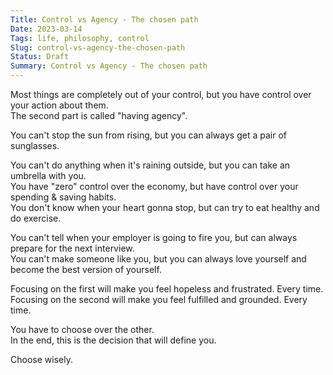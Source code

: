 ```yaml
---
Title: Control vs Agency - The chosen path
Date: 2023-03-14
Tags: life, philosophy, control
Slug: control-vs-agency-the-chosen-path
Status: Draft
Summary: Control vs Agency - The chosen path
---
```


Most things are completely out of your control, but you have control over your action about them.  
The second part is called "having agency".
  
You can't stop the sun from rising, but you can always get a pair of sunglasses.
  
You can't do anything when it's raining outside, but you can take an umbrella with you.  
You have "zero" control over the economy, but have control over your spending & saving habits.  
You don't know when your heart gonna stop, but can try to eat healthy and do exercise.  


You can't tell when your employer is going to fire you, but can always prepare for the next interview.  
You can't make someone like you, but you can always love yourself and become the best version of yourself.  

Focusing on the first will make you feel hopeless and frustrated. Every time.  
Focusing on the second will make you feel fulfilled and grounded. Every time.  

You have to choose over the other.  
In the end, this is the decision that will define you.  

Choose wisely.
